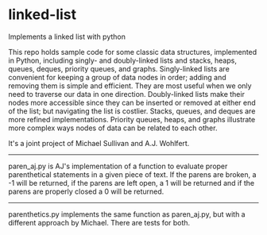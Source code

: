 # linked-list
Implements a linked list with python

This repo holds sample code for some classic data structures, implemented in Python, including singly- and doubly-linked lists and stacks, heaps, queues, deques, priority queues, and graphs. Singly-linked lists are convenient for keeping a group of data nodes in order; adding and removing them is simple and efficient. They are most useful when we only need to traverse our data in one direction. Doubly-linked lists make their nodes more accessible since they can be inserted or removed at either end of the list; but navigating the list is costlier. Stacks, queues, and deques are more refined implementations.  Priority queues, heaps, and graphs illustrate more complex ways nodes of data can be related to each other.

It's a joint project of Michael Sullivan and A.J. Wohlfert.

--------------

paren_aj.py is AJ's implementation of a function to evaluate proper parenthetical statements in a given piece of text.  If the parens are broken, a -1 will be returned, if the parens are left open, a 1 will be returned and if the parens are properly closed a 0 will be returned.


______________

parenthetics.py implements the same function as paren_aj.py, but with a different approach by Michael. There are tests for both.
